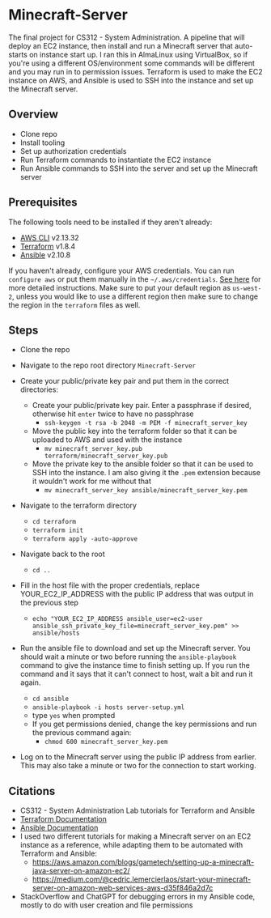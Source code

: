 # Minecraft-Server

The final project for CS312 - System Administration. A pipeline that will deploy an EC2 instance, then install and run a Minecraft server that auto-starts on instance start up. I ran this in AlmaLinux using VirtualBox, so if you're using a different OS/environment some commands will be different and you may run in to permission issues. Terraform is used to make the EC2 instance on AWS, and Ansible is used to SSH into the instance and set up the Minecraft server.

## Overview

- Clone repo
- Install tooling
- Set up authorization credentials
- Run Terraform commands to instantiate the EC2 instance
- Run Ansible commands to SSH into the server and set up the Minecraft server

## Prerequisites

The following tools need to be installed if they aren't already:

- [AWS CLI](https://docs.aws.amazon.com/cli/latest/userguide/getting-started-install.html) v2.13.32
- [Terraform](https://developer.hashicorp.com/terraform/tutorials/aws-get-started/install-cli) v1.8.4
- [Ansible](https://docs.ansible.com/ansible/latest/installation_guide/intro_installation.html) v2.10.8

If you haven't already, configure your AWS credentials. You can run `configure aws` or put them manually in the `~/.aws/credentials`. [See here](https://docs.aws.amazon.com/cli/v1/userguide/cli-configure-files.html) for more detailed instructions. Make sure to put your default region as `us-west-2`, unless you would like to use a different region then make sure to change the region in the `terraform` files as well.

## Steps

- Clone the repo
- Navigate to the repo root directory `Minecraft-Server`
- Create your public/private key pair and put them in the correct directories:

  - Create your public/private key pair. Enter a passphrase if desired, otherwise hit `enter` twice to have no passphrase
    - `ssh-keygen -t rsa -b 2048 -m PEM -f minecraft_server_key`
  - Move the public key into the terraform folder so that it can be uploaded to AWS and used with the instance
    - `mv minecraft_server_key.pub terraform/minecraft_server_key.pub`
  - Move the private key to the ansible folder so that it can be used to SSH into the instance. I am also giving it the `.pem` extension because it wouldn't work for me without that
    - `mv minecraft_server_key ansible/minecraft_server_key.pem`

- Navigate to the terraform directory
  - `cd terraform`
  - `terraform init`
  - `terraform apply -auto-approve`
- Navigate back to the root

  - `cd ..`

- Fill in the host file with the proper credentials, replace YOUR_EC2_IP_ADDRESS with the public IP address that was output in the previous step

  - `echo "YOUR_EC2_IP_ADDRESS ansible_user=ec2-user ansible_ssh_private_key_file=minecraft_server_key.pem" >> ansible/hosts`

- Run the ansible file to download and set up the Minecraft server. You should wait a minute or two before running the `ansible-playbook` command to give the instance time to finish setting up. If you run the command and it says that it can't connect to host, wait a bit and run it again.

  - `cd ansible`
  - `ansible-playbook -i hosts server-setup.yml`
  - type `yes` when prompted
  - If you get permissions denied, change the key permissions and run the previous command again:
    - `chmod 600 minecraft_server_key.pem`

- Log on to the Minecraft server using the public IP address from earlier. This may also take a minute or two for the connection to start working.

## Citations

- CS312 - System Administration Lab tutorials for Terraform and Ansible
- [Terraform Documentation](https://developer.hashicorp.com/terraform)
- [Ansible Documentation](https://docs.ansible.com/ansible/latest/dev_guide/overview_architecture.html)
- I used two different tutorials for making a Minecraft server on an EC2 instance as a reference, while adapting them to be automated with Terraform and Ansible:
  - https://aws.amazon.com/blogs/gametech/setting-up-a-minecraft-java-server-on-amazon-ec2/
  - https://medium.com/@cedric.lemercierlaos/start-your-minecraft-server-on-amazon-web-services-aws-d35f846a2d7c
- StackOverflow and ChatGPT for debugging errors in my Ansible code, mostly to do with user creation and file permissions
